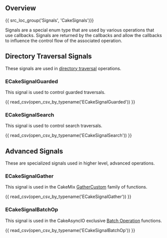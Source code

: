 ## Overview
{{ src_loc_group('Signals', 'CakeSignals')}}

Signals are a special enum type that are used by various operations that use callbacks. Signals are returned by the callbacks and allow the callbacks to influence the control flow of the associated operation.

## Directory Traversal Signals
These signals are used in [directory traversal](../directories.md#directory-traversal) operations.

### ECakeSignalGuarded
This signal is used to control guarded traversals.

{{ read_csv(open_csv_by_typename('ECakeSignalGuarded')) }}

### ECakeSignalSearch
This signal is used to control search traversals.

{{ read_csv(open_csv_by_typename('ECakeSignalSearch')) }}

## Advanced Signals
These are specialized signals used in higher level, advanced operations.

### ECakeSignalGather
This signal is used in the CakeMix [GatherCustom](/core-api/cake-mix/#gathering-elements-via-custom-predicate) family of functions.

{{ read_csv(open_csv_by_typename('ECakeSignalGather')) }}

### ECakeSignalBatchOp
This signal is used in the CakeAsyncIO exclusive [Batch Operation](/core-api/async-io/#batch-operations) functions.

{{ read_csv(open_csv_by_typename('ECakeSignalBatchOp')) }}